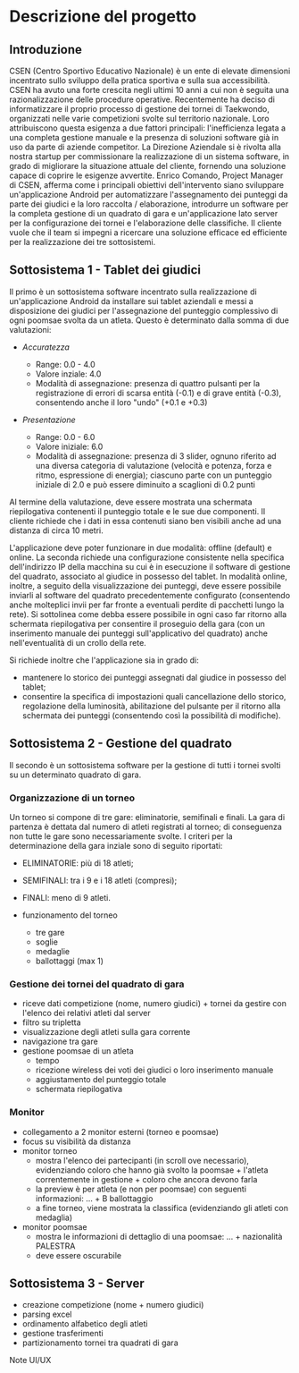 # Descrizione del progetto

## Introduzione

CSEN (Centro Sportivo Educativo Nazionale) è un ente di elevate dimensioni incentrato sullo sviluppo della pratica sportiva e sulla sua accessibilità. CSEN ha avuto una forte crescita negli ultimi 10 anni a cui non è seguita una razionalizzazione delle procedure operative. Recentemente ha deciso di informatizzare il proprio processo di gestione dei tornei di Taekwondo, organizzati nelle varie competizioni svolte sul territorio nazionale. Loro attribuiscono questa esigenza a due fattori principali: l'inefficienza legata a una completa gestione manuale e la presenza di soluzioni software già in uso da parte di aziende competitor. 
La Direzione Aziendale si è rivolta alla nostra startup per commissionare la realizzazione di un sistema software, in grado di migliorare la situazione attuale del cliente, fornendo una soluzione capace di coprire le esigenze avvertite.
Enrico Comando, Project Manager di CSEN, afferma come i principali obiettivi dell'intervento siano sviluppare un'applicazione Android per automatizzare l'assegnamento dei punteggi da parte dei giudici e la loro raccolta / elaborazione, introdurre un software per la completa gestione di un quadrato di gara e un'applicazione lato server per la configurazione dei tornei e l'elaborazione delle classifiche. Il cliente vuole che il team si impegni a ricercare una soluzione efficace ed efficiente per la realizzazione dei tre sottosistemi.

## Sottosistema 1 - Tablet dei giudici
Il primo è un sottosistema software incentrato sulla realizzazione di un'applicazione Android da installare sui tablet aziendali e messi a disposizione dei giudici per l'assegnazione del punteggio complessivo di ogni poomsae svolta da un atleta. Questo è determinato dalla somma di due valutazioni:

- *Accuratezza*  
    - Range: 0.0 - 4.0
    - Valore inziale: 4.0
    - Modalità di assegnazione: presenza di quattro pulsanti per la registrazione di errori di scarsa entità (-0.1) e di grave entità (-0.3), consentendo anche il loro "undo" (+0.1 e +0.3)
  
- *Presentazione*  
  - Range: 0.0 - 6.0
  - Valore iniziale: 6.0
  - Modalità di assegnazione: presenza di 3 slider, ognuno riferito ad una diversa categoria di valutazione (velocità e potenza, forza e ritmo, espressione di energia); ciascuno parte con un punteggio iniziale di 2.0 e può essere diminuito a scaglioni di 0.2 punti

Al termine della valutazione, deve essere mostrata una schermata riepilogativa contenenti il punteggio totale e le sue due componenti.
Il cliente richiede che i dati in essa contenuti siano ben visibili anche ad una distanza di circa 10 metri.

L'applicazione deve poter funzionare in due modalità: offline (default) e online. La seconda richiede una configurazione consistente nella specifica dell'indirizzo IP della macchina su cui è in esecuzione il software di gestione del quadrato, associato al giudice in possesso del tablet.
In modalità online, inoltre, a seguito della visualizzazione dei punteggi, deve essere possibile inviarli al software del quadrato precedentemente configurato (consentendo anche molteplici invii per far fronte a eventuali perdite di pacchetti lungo la rete). Si sottolinea come debba essere possibile in ogni caso far ritorno alla schermata riepilogativa per consentire il proseguio della gara (con un inserimento manuale dei punteggi sull'applicativo del quadrato) anche nell'eventualità di un crollo della rete.

Si richiede inoltre che l'applicazione sia in grado di:
- mantenere lo storico dei punteggi assegnati dal giudice in possesso del tablet;
- consentire la specifica di impostazioni quali cancellazione dello storico, regolazione della luminosità, abilitazione del pulsante per il ritorno alla schermata dei punteggi (consentendo così la possibilità di modifiche).

## Sottosistema 2 - Gestione del quadrato
Il secondo è un sottosistema software per la gestione di tutti i tornei svolti su un determinato quadrato di gara.

### Organizzazione di un torneo
Un torneo si compone di tre gare: eliminatorie, semifinali e finali. La gara di partenza è dettata dal numero di atleti registrati al torneo; di conseguenza non tutte le gare sono necessariamente svolte. I criteri per la determinazione della gara inziale sono di seguito riportati:
- ELIMINATORIE: più di 18 atleti;
- SEMIFINALI: tra i 9 e i 18 atleti (compresi);
- FINALI: meno di 9 atleti.



- funzionamento del torneo
    - tre gare
    - soglie
    - medaglie
    - ballottaggi (max 1)

### Gestione dei tornei del quadrato di gara
- riceve dati competizione (nome, numero giudici) + tornei da gestire con l'elenco dei relativi atleti dal server
- filtro su tripletta
- visualizzazione degli atleti sulla gara corrente
- navigazione tra gare
- gestione poomsae di un atleta
    - tempo
    - ricezione wireless dei voti dei giudici o loro inserimento manuale
    - aggiustamento del punteggio totale
    - schermata riepilogativa

### Monitor
- collegamento a 2 monitor esterni (torneo e poomsae)
- focus su visibilità da distanza
- monitor torneo
    - mostra l'elenco dei partecipanti (in scroll ove necessario), evidenziando coloro che hanno già svolto la poomsae + l'atleta correntemente in gestione + coloro che ancora devono farla
    - la preview è per atleta (e non per poomsae) con seguenti informazioni: ... + B ballottaggio
    - a fine torneo, viene mostrata la classifica (evidenziando gli atleti con medaglia)
- monitor poomsae
    - mostra le informazioni di dettaglio di una poomsae: ... + nazionalità PALESTRA
    - deve essere oscurabile

## Sottosistema 3 - Server
- creazione competizione (nome + numero giudici)
- parsing excel
- ordinamento alfabetico degli atleti
- gestione trasferimenti
- partizionamento tornei tra quadrati di gara

Note UI/UX


